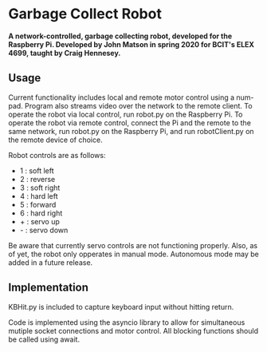 # Garbage Collect Robot
**A network-controlled, garbage collecting robot, developed for the Raspberry Pi. Developed by John Matson in spring 2020 for BCIT's ELEX 4699, taught by Craig Hennesey.**

## Usage
Current functionality includes local and remote motor control using a num-pad. Program also streams video over the network to the remote client. To operate the robot via local control, run robot.py on the Raspberry Pi. To operate the robot via remote control, connect the Pi and the remote to the same network, run robot.py on the Raspberry Pi, and run robotClient.py on the remote device of choice.

Robot controls are as follows:
* 1 : soft left
* 2 : reverse
* 3 : soft right
* 4 : hard left
* 5 : forward
* 6 : hard right
* \+ : servo up
* \- : servo down

Be aware that currently servo controls are not functioning properly. Also, as of yet, the robot only opperates in manual mode. Autonomous mode may be added in a future release.

## Implementation
KBHit.py is included to capture keyboard input without hitting return.

Code is implemented using the asyncio library to allow for simultaneous mutiple socket connections and motor control. All blocking functions should be called using await. 
